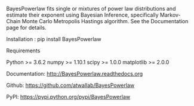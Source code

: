 BayesPowerlaw fits single or mixtures of power law distributions and estimate their exponent using Bayesian Inference, specifically Markov-Chain Monte Carlo Metropolis Hastings algorithm. See the Documentation page for details.

Installation : 
  pip install BayesPowerlaw

Requirements

  Python >= 3.6.2
  numpy >= 1.10.1
  scipy >= 1.0.0
  matplotlib >= 2.0.0
  
Documentation: http://BayesPowerlaw.readthedocs.org

Github: https://github.com/atwallab/BayesPowerlaw

PyPI: https://pypi.python.org/pypi/BayesPowerlaw
